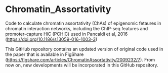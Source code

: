 # Chromatin_Assortativity

Code to calculate chromatin assortativity (ChAs) of epigenomic fetaures in chromatin interaction networks, including the ChIP-seq features and promoter-capture HiC (PCHIC) used in Pancaldi et al, 2016 (https://doi.org/10.1186/s13059-016-1003-3)

This GitHub repository contains an updated version of original code used in the paper that is available in FigShare (https://figshare.com/articles/ChromatinAssortativity/2009232/7). From now on, new developments will be incorporated in this GitHub repository.
